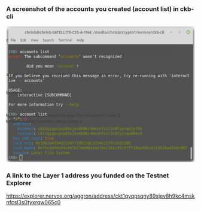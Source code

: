 ### A screenshot of the accounts you created (account list) in ckb-cli

![L1 Accounts](https://github.com/ben-razor/nervos-hackathon/blob/main/11-use-tron-wallet/1-l1-accounts.png)

### A link to the Layer 1 address you funded on the Testnet Explorer
https://explorer.nervos.org/aggron/address/ckt1qyqpsqny89xjev8h9kc4msknfcsl3s0tyxrqw065c0
